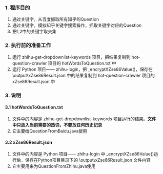 ### 1. 程序目的
1. 通过关键字，从百度抓取所有知乎的Question
2. 通过关键字，模拟知乎关键字搜索操作，抓取关键字对应的Question
3. 把1,2中的关键字取交集


### 2. 执行前的准备工作
1. 运行 zhihu-get-dropdownlist-keywords 项目，把结果复制到 hot-question-crawler 项目的 hotWordsToQuestion.txt 中
2. 运行 Python 项目—— zhihu-login，把 _encryptXZse86Value()，保存在 \output\xZse86Result.json 中的结果复制到 hot-question-crawler 
   项目的 xZse86Result.json 中

### 3. 说明

#### 3.1 hotWordsToQuestion.txt
1. 文件中的内容是 zhihu-get-dropdownlist-keywords 项目运行的结果。**文件中只放入当前需要的热词，不要放任何历史记录**
2. 它主要给QuestionFromBaidu.java使用

#### 3.2 xZse86Result.json
1. 文件中的内容是 Python 项目—— zhihu-login 中 _encryptXZse86Value()运行后，保存在Python项目目录下的 \output\xZse86Result.json 文件内容
2. 它主要用来为QuestionFromZhihu.java使用



